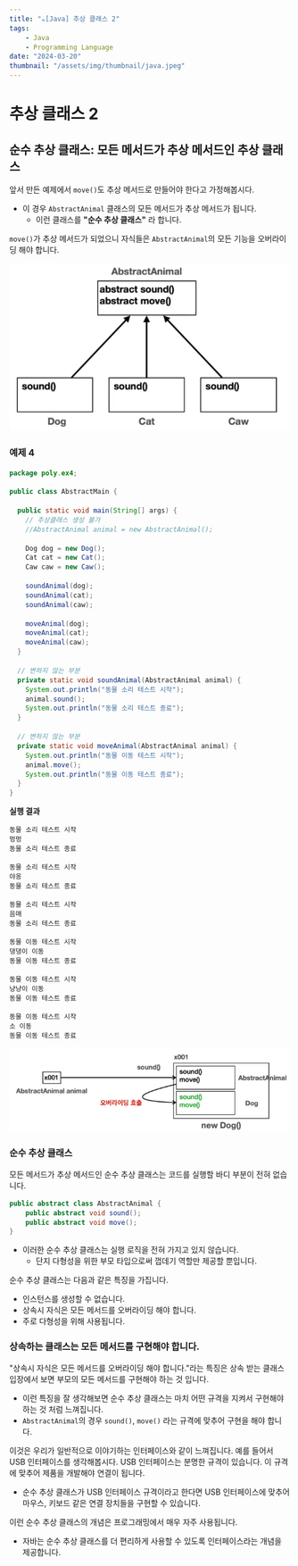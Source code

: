 ```yaml
---
title: "☕️[Java] 추상 클래스 2"
tags:
    - Java
    - Programming Language
date: "2024-03-20"
thumbnail: "/assets/img/thumbnail/java.jpeg"
---
```


# 추상 클래스 2
## 순수 추상 클래스: 모든 메서드가 추상 메서드인 추상 클래스

앞서 만든 예제에서 `move()`도 추상 메서드로 만들어야 한다고 가정해봅시다.
* 이 경우 `AbstractAnimal` 클래스의 모든 메서드가 추상 메서드가 됩니다.
    * 이런 클래스를 **"순수 추상 클래스"** 라 합니다.

`move()`가 추상 메서드가 되었으니 자식들은 `AbstractAnimal`의 모든 기능을 오버라이딩 해야 합니다.

<img src = "https://github.com/devKobe24/images/blob/main/%E1%84%89%E1%85%AE%E1%86%AB%E1%84%89%E1%85%AE%E1%84%8E%E1%85%AE%E1%84%89%E1%85%A1%E1%86%BC%E1%84%8F%E1%85%B3%E1%86%AF%E1%84%85%E1%85%A2%E1%84%89%E1%85%B3.png?raw=true">

### 예제 4
```java
package poly.ex4;

public class AbstractMain {

  public static void main(String[] args) {
    // 추상클래스 생성 불가
    //AbstractAnimal animal = new AbstractAnimal();

    Dog dog = new Dog();
    Cat cat = new Cat();
    Caw caw = new Caw();

    soundAnimal(dog);
    soundAnimal(cat);
    soundAnimal(caw);

    moveAnimal(dog);
    moveAnimal(cat);
    moveAnimal(caw);
  }

  // 변하지 않는 부분
  private static void soundAnimal(AbstractAnimal animal) {
    System.out.println("동물 소리 테스트 시작");
    animal.sound();
    System.out.println("동물 소리 테스트 종료");
  }

  // 변하지 않는 부분
  private static void moveAnimal(AbstractAnimal animal) {
    System.out.println("동물 이동 테스트 시작");
    animal.move();
    System.out.println("동물 이동 테스트 종료");
  }
}
```

**실행 결과**
```
동물 소리 테스트 시작
멍멍
동물 소리 테스트 종료

동물 소리 테스트 시작
야옹
동물 소리 테스트 종료

동물 소리 테스트 시작
음매
동물 소리 테스트 종료

동물 이동 테스트 시작
댕댕이 이동
동물 이동 테스트 종료

동물 이동 테스트 시작
냥냥이 이동
동물 이동 테스트 종료

동물 이동 테스트 시작
소 이동
동물 이동 테스트 종료
```

<img src = "https://github.com/devKobe24/images/blob/main/%E1%84%89%E1%85%AE%E1%86%AB%E1%84%89%E1%85%AE%E1%84%8E%E1%85%AE%E1%84%89%E1%85%A1%E1%86%BC%E1%84%8F%E1%85%B3%E1%86%AF%E1%84%85%E1%85%A2%E1%84%89%E1%85%B32.png?raw=true">

### 순수 추상 클래스

모든 메서드가 추상 메서드인 순수 추상 클래스는 코드를 실행할 바디 부분이 전혀 없습니다.
```java
public abstract class AbstractAnimal {
    public abstract void sound();
    public abstract void move();
}
```
* 이러한 순수 추상 클래스는 실행 로직을 전혀 가지고 있지 않습니다.
    * 단지 다형성을 위한 부모 타입으로써 껍데기 역할만 제공할 뿐입니다.

순수 추상 클래스는 다음과 같은 특징을 가집니다.
* 인스턴스를 생성할 수 없습니다.
* 상속시 자식은 모든 메서드를 오버라이딩 해야 합니다.
* 주로 다형성을 위해 사용됩니다.

### 상속하는 클래스는 모든 메서드를 구현해야 합니다.
"상속시 자식은 모든 메서드를 오버라이딩 해야 합니다."라는 특징은 상속 받는 클래스 입장에서 보면 부모의 모든 메서드를 구현해야 하는 것 입니다.
* 이런 특징을 잘 생각해보면 순수 추상 클래스는 마치 어떤 규격을 지켜서 구현해야 하는 것 처럼 느껴집니다.
* `AbstractAnimal`의 경우 `sound()`, `move()` 라는 규격에 맞추어 구현을 해야 합니다.

이것은 우리가 일반적으로 이야기하는 인터페이스와 같이 느껴집니다.
예를 들어서 USB 인터페이스를 생각해봅시다.
USB 인터페이스는 분명한 규격이 있습니다.
이 규격에 맞추어 제품을 개발해야 연결이 됩니다.
* 순수 추상 클래스가 USB 인터페이스 규격이라고 한다면 USB 인터페이스에 맞추어 마우스, 키보드 같은 연결 장치들을 구현할 수 있습니다.

이런 순수 추상 클래스의 개념은 프로그래밍에서 매우 자주 사용됩니다.
* 자바는 순수 추상 클래스를 더 편리하게 사용할 수 있도록 인터페이스라는 개념을 제공합니다.
